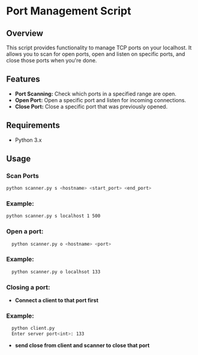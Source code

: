 # Port Management Script

## Overview

This script provides functionality to manage TCP ports on your localhost. It allows you to scan for open ports, open and listen on specific ports, and close those ports when you're done.

## Features

- **Port Scanning:** Check which ports in a specified range are open.
- **Open Port:** Open a specific port and listen for incoming connections.
- **Close Port:** Close a specific port that was previously opened.

## Requirements

- Python 3.x

## Usage

### Scan Ports

```sh
python scanner.py s <hostname> <start_port> <end_port>
```

### Example:
```sh
python scanner.py s localhost 1 500
```

### Open a port:

```sh
  python scanner.py o <hostname> <port>
```
### Example:

```sh
  python scanner.py o localhsot 133
```

### Closing a port:
- **Connect a client to that port first**

### Example:
```sh
  python client.py
  Enter server port<int>: 133
```
- **send close from client and scanner to close that port**

